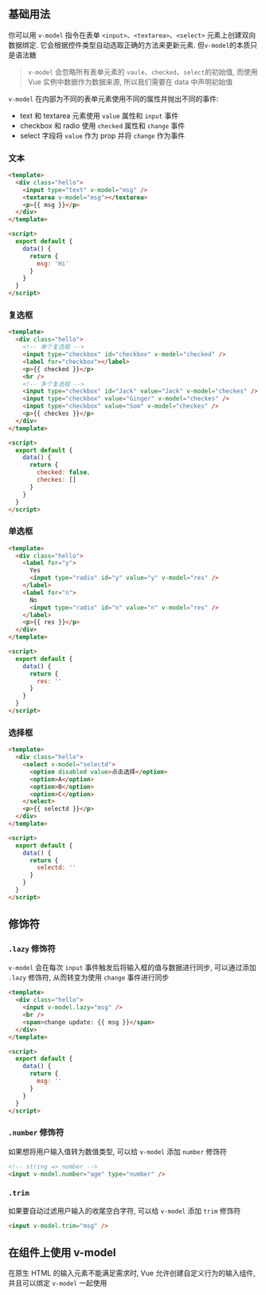 ## 基础用法

你可以用 `v-model` 指令在表单 `<input>`、`<textarea>`、`<select>` 元素上创建双向数据绑定. 它会根据控件类型自动选取正确的方法来更新元素. 但`v-model`的本质只是语法糖

> `v-model` 会忽略所有表单元素的 `vaule`、`checked`、`select`的初始值, 而使用 Vue 实例中数据作为数据来源, 所以我们需要在 data 中声明初始值

`v-model` 在内部为不同的表单元素使用不同的属性并抛出不同的事件:

- text 和 textarea 元素使用 `value` 属性和 `input` 事件
- checkbox 和 radio 使用 `checked` 属性和 `change` 事件
- select 字段将 `value` 作为 prop 并将 `change` 作为事件

### 文本

```html
<template>
  <div class="hello">
    <input type="text" v-model="msg" />
    <textarea v-model="msg"></textarea>
    <p>{{ msg }}</p>
  </div>
</template>

<script>
  export default {
    data() {
      return {
        msg: 'Hi'
      }
    }
  }
</script>
```

### 复选框

```html
<template>
  <div class="hello">
    <!-- 单个复选框 -->
    <input type="checkbox" id="checkbox" v-model="checked" />
    <label for="checkbox"></label>
    <p>{{ checked }}</p>
    <hr />
    <!-- 多个复选框 -->
    <input type="checkbox" id="Jack" value="Jack" v-model="checkes" />
    <input type="checkbox" value="Ginger" v-model="checkes" />
    <input type="checkbox" value="Som" v-model="checkes" />
    <p>{{ checkes }}</p>
  </div>
</template>

<script>
  export default {
    data() {
      return {
        checked: false,
        checkes: []
      }
    }
  }
</script>
```

### 单选框

```html
<template>
  <div class="hello">
    <label for="y">
      Yes
      <input type="radio" id="y" value="y" v-model="res" />
    </label>
    <label for="n">
      No
      <input type="radio" id="n" value="n" v-model="res" />
    </label>
    <p>{{ res }}</p>
  </div>
</template>

<script>
  export default {
    data() {
      return {
        res: ''
      }
    }
  }
</script>
```

### 选择框

```html
<template>
  <div class="hello">
    <select v-model="selectd">
      <option disabled value>点击选择</option>
      <option>A</option>
      <option>B</option>
      <option>C</option>
    </select>
    <p>{{ selectd }}</p>
  </div>
</template>

<script>
  export default {
    data() {
      return {
        selectd: ''
      }
    }
  }
</script>
```

## 修饰符

### `.lazy` 修饰符

`v-model` 会在每次 `input` 事件触发后将输入框的值与数据进行同步, 可以通过添加 `.lazy` 修饰符, 从而转变为使用 `change` 事件进行同步

```html
<template>
  <div class="hello">
    <input v-model.lazy="msg" />
    <br />
    <span>change update: {{ msg }}</span>
  </div>
</template>

<script>
  export default {
    data() {
      return {
        msg: ''
      }
    }
  }
</script>
```

### `.number` 修饰符

如果想将用户输入值转为数值类型, 可以给 `v-model` 添加 `number` 修饰符

```html
<!-- string => number -->
<input v-model.number="age" type="number" />
```

### `.trim`

如果要自动过滤用户输入的收尾空白字符, 可以给 `v-model` 添加 `trim` 修饰符

```html
<input v-model.trim="msg" />
```

## 在组件上使用 v-model

在原生 HTML 的输入元素不能满足需求时, Vue 允许创建自定义行为的输入组件, 并且可以绑定 `v-model` 一起使用
